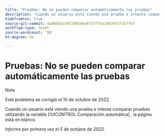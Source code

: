 ```yaml
---
title: "Pruebas: No se pueden comparar automáticamente las pruebas"
description: "Cuando un usuario está viendo una prueba e intenta comparar pruebas con la herramienta Autocomparación, la página está en blanco."
hidefromtoc: true
source-git-commit: dad865ba30f208589a6f57ff5a1d634f57cb7fbf
workflow-type: tm+mt
source-wordcount: '58'
ht-degree: 0%

---
```



# Pruebas: No se pueden comparar automáticamente las pruebas

<!--This issue is on both the WF and WFP TOCs-->

>[!NOTE]
>
>Este problema se corrigió el 10 de octubre de 2022.

Cuando un usuario está viendo una prueba e intenta comparar pruebas utilizando la variable [!UICONTROL Comparación automática] , la página está en blanco.

_Informe por primera vez el 5 de octubre de 2022._

